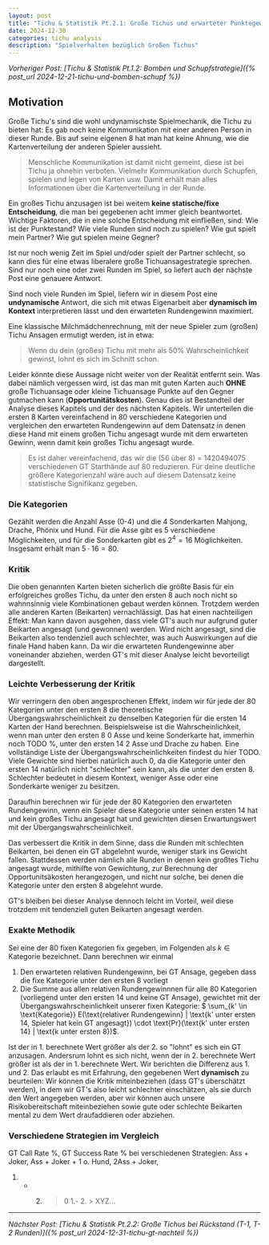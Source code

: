 ```yaml
---
layout: post
title: "Tichu & Statistik Pt.2.1: Große Tichus und erwarteter Punktegewinn"
date: 2024-12-30
categories: tichu analysis
description: "Spielverhalten bezüglich Großen Tichus"
---
```


*Vorheriger Post: [Tichu & Statistik Pt.1.2: Bomben und Schupfstrategie]({% post_url 2024-12-21-tichu-und-bomben-schupf %})*

## Motivation

Große Tichu's sind die wohl undynamischste Spielmechanik, die Tichu zu bieten hat: Es gab noch keine Kommunikation mit einer anderen Person in dieser Runde. Bis auf seine eigenen 8 hat man hat keine Ahnung, wie die Kartenverteilung der anderen Spieler aussieht.
> Menschliche Kommunikation ist damit nicht gemeint, diese ist bei Tichu ja ohnehin verboten. Vielmehr Kommunikation durch Schupfen, spielen und legen von Karten usw. Damit erhält man alles Informationen über die Kartenverteilung in der Runde.

Ein großes Tichu anzusagen ist bei weitem **keine statische/fixe Entscheidung**, die man bei gegebenen acht immer gleich beantwortet. Wichtige Faktoren, die in eine solche Entscheidung mit einfließen, sind: Wie ist der Punktestand? Wie viele Runden sind noch zu spielen? Wie gut spielt mein Partner? Wie gut spielen meine Gegner?

Ist nur noch wenig Zeit im Spiel und/oder spielt der Partner schlecht, so kann dies für eine etwas liberalere große Tichuansagestrategie sprechen.  Sind nur noch eine oder zwei Runden im Spiel, so liefert auch der nächste Post eine genauere Antwort.

Sind noch viele Runden im Spiel, liefern wir in diesem Post  eine **undynamische** Antwort, die sich mit etwas Eigenarbeit aber **dynamisch im Kontext** interpretieren lässt und den erwarteten Rundengewinn maximiert.

Eine klassische Milchmädchenrechnung, mit der neue Spieler zum (großen) Tichu Ansagen ermutigt werden, ist in etwa:
> Wenn du dein (großes) Tichu mit mehr als 50% Wahrscheinlichkeit gewinst, lohnt es sich im Schnitt schon.

Leider könnte diese Aussage nicht weiter von der Realität entfernt sein. Was dabei nämlich vergessen wird, ist das man mit guten Karten auch **OHNE** große Tichuansage oder kleine Tichuansage Punkte auf den Gegner gutmachen kann (**Opportunitätskosten**). 
Genau dies ist Bestandteil der Analyse dieses Kapitels und der des nächsten Kapitels. Wir unterteilen die ersten 8 Karten vereinfachend in 80 verschiedene Kategorien und vergleichen den erwarteten Rundengewinn auf dem Datensatz in denen diese Hand mit einem großen Tichu angesagt wurde mit dem erwarteten Gewinn, wenn  damit kein großes Tichu angesagt wurde.



> Es ist daher vereinfachend, das wir die (56 über 8) = 1420494075 verschiedenen GT Starthände auf 80 reduzieren. Für deine deutliche größere Kategorienzahl wäre auch auf diesem Datensatz keine statistische Signifikanz gegeben.

### Die Kategorien
Gezählt werden die Anzahl Asse (0-4) und die 4 Sonderkarten Mahjong, Drache, Phönix und Hund.
Für die Asse gibt es 5 verschiedene Möglichkeiten, und für die Sonderkarten gibt es $2^4 = 16$ Möglichkeiten. Insgesamt erhält man $5 \cdot 16 =80$.



### Kritik
Die oben genannten Karten bieten sicherlich die größte Basis für ein erfolgreiches großes Tichu, da unter den ersten 8 auch noch nicht so wahnnsinnig viele Kombinationen gebaut werden können. Trotzdem werden alle anderen Karten (Beikarten) vernachlässigt. Das hat einen nachteiligen Effekt: Man kann davon ausgehen, dass viele GT's auch nur aufgrund guter Beikarten angesagt (und gewonnen) werden. Wird nicht angesagt, sind die Beikarten also tendenziell auch schlechter, was auch Auswirkungen auf die finale Hand haben kann. Da wir die erwarteten Rundengewinne aber voneinander abziehen, werden GT's mit dieser Analyse leicht bevorteiligt dargestellt.

### Leichte Verbesserung der Kritik

Wir verringern den oben angesprochenen Effekt, indem wir für jede der 80 Kategorien unter den ersten 8 die theoretische Übergangswahrscheinlichkeit zu denselben Kategorien für die ersten 14 Karten der Hand berechnen. Beispielsweise ist die Wahrscheinlichkeit,
wenn man unter den ersten 8 0 Asse und keine Sonderkarte hat,  immerhin noch TODO %, unter den ersten 14 2 Asse und Drache zu haben.
Eine vollständige Liste der Übergangswahrscheinlichkeiten findest du hier TODO. Viele Gewichte sind hierbei natürlich auch 0, da die Kategorie unter den ersten 14 natürlich nicht "schlechter" sein kann, als die unter den ersten 8. Schlechter bedeutet in diesem Kontext, weniger Asse oder eine Sonderkarte weniger zu besitzen.

Daraufhin berechnen wir für jede der 80 Kategorien den erwarteten Rundengewinn, wenn ein Spieler diese Kategorie unter seinen ersten 14 hat und kein großes Tichu angesagt hat und gewichten diesen Erwartungswert mit der Übergangswahrscheinlichkeit. 

Das verbessert die Kritik in dem Sinne, dass die Runden mit schlechten Beikarten, bei denen ein GT abgelehnt wurde, weniger stark ins Gewicht fallen. Stattdessen werden nämlich alle Runden in denen kein großtes Tichu angesagt wurde,  mithilfte von Gewichtung, zur  Berechnung der Opportunitsäkosten herangezogen, und nicht nur solche, bei denen die Kategorie unter den ersten 8 abgelehnt wurde.


GT's bleiben bei dieser Analyse dennoch leicht im Vorteil, weil diese trotzdem mit tendenziell guten Beikarten angesagt werden.

### Exakte Methodik
Sei eine der 80 fixen Kategorien fix gegeben, im Folgenden als $k \in \text{Kategorie}$ bezeichnet. Dann berechnen wir einmal
1. Den erwarteten relativen Rundengewinn, bei GT Ansage, gegeben dass die fixe Kategorie unter den ersten 8 vorliegt
2. Die Summe aus allen relativen Rundengewinnnen für alle 80 Kategorien (vorliegend unter den ersten 14 und keine GT Ansage), gewichtet mit der Übergangswahrscheinlichkeit unserer fixen Kategorie:
$ \sum_{k' \in \text{Kategorie}} E(\text{relativer Rundengewinn} | \text{k' unter ersten 14, Spieler hat kein GT angesagt}) \cdot \text{Pr}(\text{k' unter ersten 14} | \text{k unter ersten 8})$. 

Ist der in 1. berechnete Wert größer als der 2. so "lohnt" es sich ein GT anzusagen. Andersrum lohnt es sich nicht, wenn der in 2. berechnete Wert größer ist als der in 1. berechnete Wert. Wir berichten die Differenz aus 1. und 2. Das erlaubt es mit Erfahrung, den gegebenen Wert **dynamisch** zu beurteilen: Wir können die Kritik miteinbeziehen (dass GT's überschätzt werden), in dem wir GT's also leicht schlechter einschätzen, als sie durch den Wert angegeben werden, aber wir können auch unsere Risikobereitschaft miteinbeziehen sowie gute oder schlechte Beikarten mental zu dem Wert draufaddieren oder abziehen. 

### Verschiedene Strategien im Vergleich

GT Call Rate %, GT Success Rate % bei verschiedenen Strategien:
Ass + Joker,
Ass + Joker + 1 o. Hund,
2Ass + Joker,
1. - 2. > 0
1.- 2.  > XYZ...

---

*Nächster Post: [Tichu & Statistik Pt.2.2: Große Tichus bei Rückstand (T-1, T-2 Runden)]({% post_url 2024-12-31-tichu-gt-nachteil %})*

<script type="text/javascript">
  window.MathJax = {
    tex: {
      inlineMath: [['$','$'], ['\\(','\\)']],
      displayMath: [['$$','$$'], ['\\[','\\]']],
      processEscapes: true
    }
  };
</script>
<script type="text/javascript" id="MathJax-script" async
  src="https://cdn.jsdelivr.net/npm/mathjax@3/es5/tex-mml-chtml.js">
</script>